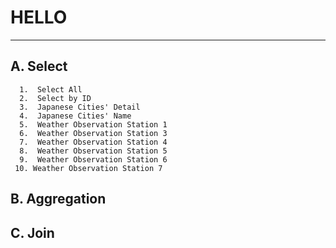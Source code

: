 # HELLO
---

## A. Select
      1.  Select All
      2.  Select by ID
      3.  Japanese Cities' Detail
      4.  Japanese Cities' Name
      5.  Weather Observation Station 1
      6.  Weather Observation Station 3
      7.  Weather Observation Station 4
      8.  Weather Observation Station 5
      9.  Weather Observation Station 6
     10. Weather Observation Station 7
      
## B. Aggregation

## C. Join

